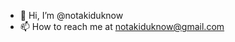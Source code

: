 - 👋 Hi, I’m @notakiduknow
- 📫 How to reach me at notakiduknow@gmail.com

<!---
notakiduknow/notakiduknow is a ✨ special ✨ repository because its `README.md` (this file) appears on your GitHub profile.
You can click the Preview link to take a look at your changes.
--->
